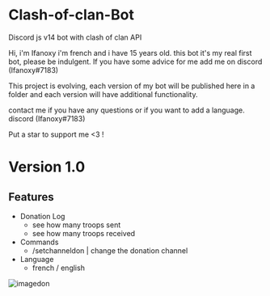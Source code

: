 # Clash-of-clan-Bot
Discord js v14 bot with clash of clan API 

Hi, i'm Ifanoxy i'm french and i have 15 years old.
this bot it's my real first bot, please be indulgent. If you have some advice for me add me on discord (Ifanoxy#7183)

This project is evolving, each version of my bot will be published here in a folder and each version will have additional functionality.

contact me if you have any questions or if you want to add a language. discord (Ifanoxy#7183)

Put a star to support me <3 !

# Version 1.0
## Features

- Donation Log
  - see how many troops sent
  - see how many troops received
- Commands
	- /setchanneldon | change the donation channel
- Language
	- french / english

![imagedon](https://github.com/ifanoxy/Clash-of-clan-Bot/blob/main/Version%201.0%20-%20Donation%20logger%20Clash%20Of%20Clash%20Bot/img/donexample.png)

